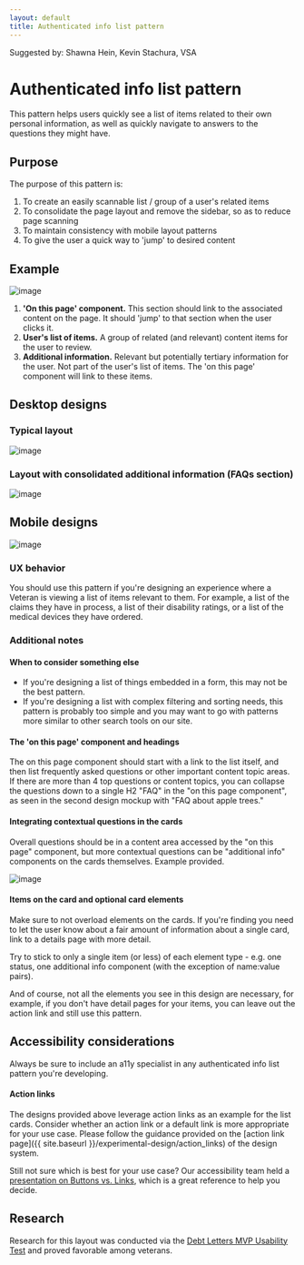 ```yaml
---
layout: default
title: Authenticated info list pattern 
---
```


Suggested by: Shawna Hein, Kevin Stachura, VSA

# Authenticated info list pattern
This pattern helps users quickly see a list of items related to their own personal information, as well as quickly navigate to answers to the questions they might have.

## Purpose
The purpose of this pattern is:

1. To create an easily scannable list / group of a user's related items
2. To consolidate the page layout and remove the sidebar, so as to reduce page scanning
3. To maintain consistency with mobile layout patterns
4. To give the user a quick way to 'jump' to desired content

## Example

![image]({{site.baseurl}}/images/experimental-design/auth-info-list-authenticated-list-tool.jpeg)


1. **'On this page' component.** This section should link to the associated content on the page. It should 'jump' to that section when the user clicks it.
2. **User's list of items.** A group of related (and relevant) content items for the user to review.
3. **Additional information.** Relevant but potentially tertiary information for the user. Not part of the user's list of items. The 'on this page' component will link to these items. 

## Desktop designs

### Typical layout

![image]({{site.baseurl}}/images/experimental-design/auth-info-list-apple-tool-first-mock-3.jpeg)

### Layout with consolidated additional information (FAQs section)

![image]({{site.baseurl}}/images/experimental-design/auth-info-list-apple-tool-consolidated-faq-3.jpeg)

## Mobile designs

![image]({{site.baseurl}}/images/experimental-design/auth-info-list-apple-tool-mobile-3.jpeg)

### UX behavior

You should use this pattern if you're designing an experience where a Veteran is viewing a list of items relevant to them. For example, a list of the claims they have in process, a list of their disability ratings, or a list of the medical devices they have ordered.

### Additional notes

#### When to consider something else
- If you're designing a list of things embedded in a form, this may not be the best pattern. 
- If you're designing a list with complex filtering and sorting needs, this pattern is probably too simple and you may want to go with patterns more similar to other search tools on our site.


#### The 'on this page' component and headings
The on this page component should start with a link to the list itself, and then list frequently asked questions or other important content topic areas. If there are more than 4 top questions or content topics, you can collapse the questions down to a single H2 "FAQ" in the "on this page component", as seen in the second design mockup with "FAQ about apple trees."

#### Integrating contextual questions in the cards
Overall questions should be in a content area accessed by the "on this page" component, but more contextual questions can be "additional info" components on the cards themselves. Example provided.

![image]({{site.baseurl}}/images/experimental-design/auth-info-list-additional-info.png)

#### Items on the card and optional card elements 
Make sure to not overload elements on the cards. If you're finding you need to let the user know about a fair amount of information about a single card, link to a details page with more detail.

Try to stick to only a single item (or less) of each element type - e.g. one status, one additional info component (with the exception of name:value pairs).

And of course, not all the elements you see in this design are necessary, for example, if you don't have detail pages for your items, you can leave out the action link and still use this pattern.

## Accessibility considerations

Always be sure to include an a11y specialist in any authenticated info list pattern you're developing.

#### Action links
The designs provided above leverage action links as an example for the list cards. Consider whether an action link or a default link is more appropriate for your use case. Please follow the guidance provided on the [action link page]({{ site.baseurl }}/experimental-design/action_links) of the design system. 

Still not sure which is best for your use case? Our accessibility team held a [presentation on Buttons vs. Links](https://docs.google.com/presentation/d/1hv7kENiPuXGcZDwQSM5hItnbyXezu4nY9lFksMQpSK4/edit#slide=id.ge8045de9aa_0_0), which is a great reference to help you decide.


## Research

Research for this layout was conducted via the [Debt Letters MVP Usability Test](https://github.com/department-of-veterans-affairs/va.gov-team/blob/master/products/debt-letters-mvp/research/usability-july20/usability-readout.md) and proved favorable among veterans. 
